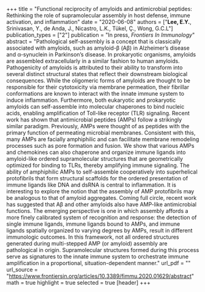 +++
title = "Functional reciprocity of amyloids and antimicrobial peptides: Rethinking the role of supramolecular assembly in host defense, immune activation, and inflammation"
date = "2020-06-08"
authors = ["**Lee, E.Y.**, Srinivasan, Y., de Anda, J., Nicastro, L.K., Tükel, Ç., Wong, G.C.L"]
publication_types = ["2"]
publication = "In press, *Frontiers In Immunology*"
abstract = "Pathological self-assembly is a concept that is classically associated with amyloids, such as amyloid-β (Aβ) in Alzheimer’s disease and α-synuclein in Parkinson’s disease. In prokaryotic organisms, amyloids are assembled extracellularly in a similar fashion to human amyloids. Pathogenicity of amyloids is attributed to their ability to transform into several distinct structural states that reflect their downstream biological consequences. While the oligomeric forms of amyloids are thought to be responsible for their cytotoxicity via membrane permeation, their fibrillar conformations are known to interact with the innate immune system to induce inflammation. Furthermore, both eukaryotic and prokaryotic amyloids can self-assemble into molecular chaperones to bind nucleic acids, enabling amplification of Toll-like receptor (TLR) signaling. Recent work has shown that antimicrobial peptides (AMPs) follow a strikingly similar paradigm. Previously, AMPs were thought of as peptides with the primary function of permeating microbial membranes. Consistent with this, many AMPs are facially amphiphilic and can facilitate membrane remodeling processes such as pore formation and fusion. We show that various AMPs and chemokines can also chaperone and organize immune ligands into amyloid-like ordered supramolecular structures that are geometrically optimized for binding to TLRs, thereby amplifying immune signaling. The ability of amphiphilic AMPs to self-assemble cooperatively into superhelical protofibrils that form structural scaffolds for the ordered presentation of immune ligands like DNA and dsRNA is central to inflammation. It is interesting to explore the notion that the assembly of AMP protofibrils may be analogous to that of amyloid aggregates. Coming full circle, recent work has suggested that Aβ and other amyloids also have AMP-like antimicrobial functions. The emerging perspective is one in which assembly affords a more finely calibrated system of recognition and response: the detection of single immune ligands, immune ligands bound to AMPs, and immune ligands spatially organized to varying degrees by AMPs, result in different immunologic outcomes. In this framework, not all ordered structures generated during multi-stepped AMP (or amyloid) assembly are pathological in origin. Supramolecular structures formed during this process serve as signatures to the innate immune system to orchestrate immune amplification in a proportional, situation-dependent manner."
url_pdf = ""
url_source = "https://www.frontiersin.org/articles/10.3389/fimmu.2020.01629/abstract"
math = true
highlight = true
selected = true
[header]
+++
